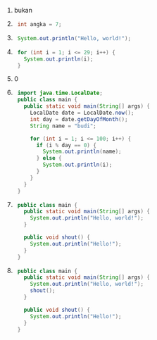 1. bukan
2. ```java
    int angka = 7;
    ```
3. ```java
    System.out.println("Hello, world!");
    ```
4. ```java
    for (int i = 1; i <= 29; i++) {
      System.out.println(i);
    }
    ```
5. 0
6. ```java
    import java.time.LocalDate;
    public class main {
      public static void main(String[] args) {
        LocalDate date = LocalDate.now();
        int day = date.getDayOfMonth();
        String name = "budi";

        for (int i = 1; i <= 100; i++) {
          if (i % day == 0) {
            System.out.println(name);
          } else {
            System.out.println(i);
          }
        }
      }
    }
    ```
7. ```java
    public class main {
      public static void main(String[] args) {
        System.out.println("Hello, world!");
      }

      public void shout() {
        System.out.println("Hello!");
      }
    }
    ```
8. ```java
    public class main {
      public static void main(String[] args) {
        System.out.println("Hello, world!");
        shout();
      }

      public void shout() {
        System.out.println("Hello!");
      }
    }
    ```